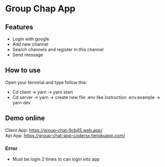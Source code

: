# Group Chap App

## Features
- Login with google
- Add new channel
- Search channels and register in this channel
- Send message

## How to use
Open your terminal and type follow this:
- Cd client -> yarn -> yarn start
- Cd server -> yarn -> create new file .env like instruction .env.example -> yarn dev

## Demo online
Client App: https://group-chat-9cb45.web.app/  
Api App: https://group-chat-app-codersx.herokuapp.com/

### Error
- Must be login 2 times to can login into app


